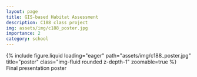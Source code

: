 ```yaml
---
layout: page
title: GIS-based Habitat Assessment
description: C188 class project
img: assets/img/c188_poster.jpg
importance: 2
category: school
---
```


<div class="row">
    <div class="col-sm mt-3 mt-md-0">
        {% include figure.liquid loading="eager" path="assets/img/c188_poster.jpg" title="poster" class="img-fluid rounded z-depth-1" zoomable=true %}
    </div>
</div>
<div class="caption">
    Final presentation poster
</div>
